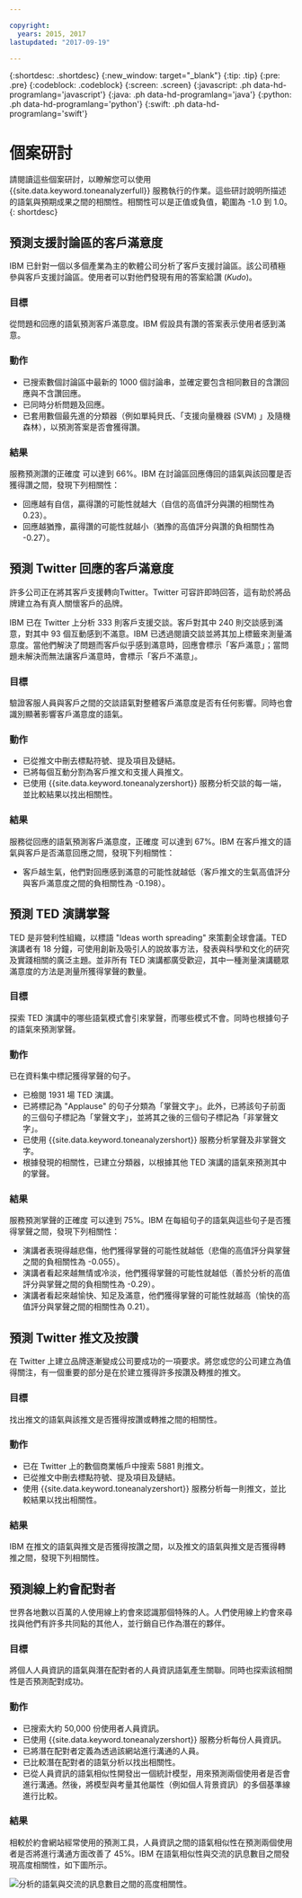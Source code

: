 ```yaml
---

copyright:
  years: 2015, 2017
lastupdated: "2017-09-19"

---
```


{:shortdesc: .shortdesc}
{:new_window: target="_blank"}
{:tip: .tip}
{:pre: .pre}
{:codeblock: .codeblock}
{:screen: .screen}
{:javascript: .ph data-hd-programlang='javascript'}
{:java: .ph data-hd-programlang='java'}
{:python: .ph data-hd-programlang='python'}
{:swift: .ph data-hd-programlang='swift'}

# 個案研討

請閱讀這些個案研討，以瞭解您可以使用 {{site.data.keyword.toneanalyzerfull}} 服務執行的作業。這些研討說明所描述的語氣與預期成果之間的相關性。相關性可以是正值或負值，範圍為 -1.0 到 1.0。
{: shortdesc}

## 預測支援討論區的客戶滿意度

IBM 已針對一個以多個產業為主的軟體公司分析了客戶支援討論區。該公司積極參與客戶支援討論區。使用者可以對他們發現有用的答案給讚 (*Kudo*)。

### 目標

從問題和回應的語氣預測客戶滿意度。IBM 假設具有讚的答案表示使用者感到滿意。

### 動作

-   已搜索數個討論區中最新的 1000 個討論串，並確定要包含相同數目的含讚回應與不含讚回應。
-   已同時分析問題及回應。
-   已套用數個最先進的分類器（例如單純貝氏、「支援向量機器 (SVM) 」及隨機森林），以預測答案是否會獲得讚。

### 結果

服務預測讚的正確度 可以達到 66%。IBM 在討論區回應傳回的語氣與該回覆是否獲得讚之間，發現下列相關性：

-   回應越有自信，贏得讚的可能性就越大（自信的高值評分與讚的相關性為 0.23）。
-   回應越猶豫，贏得讚的可能性就越小（猶豫的高值評分與讚的負相關性為 -0.27）。

## 預測 Twitter 回應的客戶滿意度

許多公司正在將其客戶支援轉向Twitter。Twitter 可容許即時回答，這有助於將品牌建立為有真人關懷客戶的品牌。

IBM 已在 Twitter 上分析 333 則客戶支援交談。客戶對其中 240 則交談感到滿意，對其中 93 個互動感到不滿意。IBM 已透過閱讀交談並將其加上標籤來測量滿意度。當他們解決了問題而客戶似乎感到滿意時，回應會標示「客戶滿意」；當問題未解決而無法讓客戶滿意時，會標示「客戶不滿意」。

### 目標

驗證客服人員與客戶之間的交談語氣對整體客戶滿意度是否有任何影響。同時也會識別顯著影響客戶滿意度的語氣。

### 動作

-   已從推文中刪去標點符號、提及項目及鏈結。
-   已將每個互動分割為客戶推文和支援人員推文。
-   已使用 {{site.data.keyword.toneanalyzershort}} 服務分析交談的每一端，並比較結果以找出相關性。

### 結果

服務從回應的語氣預測客戶滿意度，正確度 可以達到 67%。IBM 在客戶推文的語氣與客戶是否滿意回應之間，發現下列相關性：

-   客戶越生氣，他們對回應感到滿意的可能性就越低（客戶推文的生氣高值評分與客戶滿意度之間的負相關性為 -0.198）。

## 預測 TED 演講掌聲

TED 是非營利性組織，以標語 "Ideas worth spreading" 來策劃全球會議。TED 演講者有 18 分鐘，可使用創新及吸引人的說故事方法，發表與科學和文化的研究及實踐相關的廣泛主題。並非所有 TED 演講都廣受歡迎，其中一種測量演講聽眾滿意度的方法是測量所獲得掌聲的數量。

### 目標

探索 TED 演講中的哪些語氣模式會引來掌聲，而哪些模式不會。同時也根據句子的語氣來預測掌聲。

### 動作

已在資料集中標記獲得掌聲的句子。

-   已檢閱 1931 場 TED 演講。
-   已將標記為 "Applause" 的句子分類為「掌聲文字」。此外，已將該句子前面的三個句子標記為「掌聲文字」，並將其之後的三個句子標記為「非掌聲文字」。
-   已使用 {{site.data.keyword.toneanalyzershort}} 服務分析掌聲及非掌聲文字。
-   根據發現的相關性，已建立分類器，以根據其他 TED 演講的語氣來預測其中的掌聲。

### 結果

服務預測掌聲的正確度 可以達到 75%。IBM 在每組句子的語氣與這些句子是否獲得掌聲之間，發現下列相關性：

-   演講者表現得越悲傷，他們獲得掌聲的可能性就越低（悲傷的高值評分與掌聲之間的負相關性為 -0.055）。
-   演講者看起來越無情或冷淡，他們獲得掌聲的可能性就越低（善於分析的高值評分與掌聲之間的負相關性為 -0.29）。
-   演講者看起來越愉快、知足及滿意，他們獲得掌聲的可能性就越高（愉快的高值評分與掌聲之間的相關性為 0.21）。

## 預測 Twitter 推文及按讚

在 Twitter 上建立品牌逐漸變成公司要成功的一項要求。將您或您的公司建立為值得關注，有一個重要的部分是在於建立獲得許多按讚及轉推的推文。

### 目標

找出推文的語氣與該推文是否獲得按讚或轉推之間的相關性。

### 動作

-   已在 Twitter 上的數個商業帳戶中搜索 5881 則推文。
-   已從推文中刪去標點符號、提及項目及鏈結。
-   使用 {{site.data.keyword.toneanalyzershort}} 服務分析每一則推文，並比較結果以找出相關性。

### 結果

IBM 在推文的語氣與推文是否獲得按讚之間，以及推文的語氣與推文是否獲得轉推之間，發現下列相關性。

## 預測線上約會配對者

世界各地數以百萬的人使用線上約會來認識那個特殊的人。人們使用線上約會來尋找與他們有許多共同點的其他人，並行銷自已作為潛在的夥伴。

### 目標

將個人人員資訊的語氣與潛在配對者的人員資訊語氣產生關聯。同時也探索該相關性是否預測配對成功。

### 動作

-   已搜索大約 50,000 份使用者人員資訊。
-   已使用 {{site.data.keyword.toneanalyzershort}} 服務分析每份人員資訊。
-   已將潛在配對者定義為透過該網站進行溝通的人員。
-   已比較潛在配對者的語氣分析以找出相關性。
-   已從人員資訊的語氣相似性開發出一個統計模型，用來預測兩個使用者是否會進行溝通。然後，將模型與考量其他屬性（例如個人背景資訊）的多個基準線進行比較。

### 結果

相較於約會網站經常使用的預測工具，人員資訊之間的語氣相似性在預測兩個使用者是否將進行溝通方面改善了 45%。IBM 在語氣相似性與交流的訊息數目之間發現高度相關性，如下圖所示。

![分析的語氣與交流的訊息數目之間的高度相關性。](images/case-study.png)
